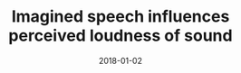 ---
title: "Imagined speech influences perceived loudness of sound"
collection: publications
permalink: /publication/2018_imagined-speech-influences-perceived-loudness-of-s
date: 2018-01-02
year: 2018
venue: 'Nature Human Behaviour'
authors: 'Tian X, Ding N, Teng X, Bai F, Poeppel D'
number: '149'
citation: 'Tian X, Ding N, Teng X, Bai F, Poeppel D (2018). Imagined speech influences perceived loudness of sound. Nature Human Behaviour.'
category: 'article'
---